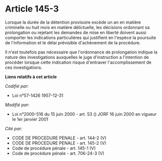 # Article 145-3

Lorsque la durée de la détention provisoire excède un an en matière criminelle ou huit mois en matière délictuelle, les
décisions ordonnant sa prolongation ou rejetant les demandes de mise en liberté doivent aussi comporter les indications
particulières qui justifient en l'espèce la poursuite de l'information et le délai prévisible d'achèvement de la procédure.

Il n'est toutefois pas nécessaire que l'ordonnance de prolongation indique la nature des investigations auxquelles le juge
d'instruction a l'intention de procéder lorsque cette indication risque d'entraver l'accomplissement de ces investigations.

**Liens relatifs à cet article**

_Codifié par_:

  - Loi n°57-1426 1957-12-31

_Modifié par_:

  - Loi n°2000-516 du 15 juin 2000 - art. 53 () JORF 16 juin 2000 en vigueur le 1er janvier 2001

_Cité par_:

  - CODE DE PROCEDURE PENALE - art. 144-2 (V)
  - CODE DE PROCEDURE PENALE - art. 145-2 (V)
  - Code de procédure pénale - art. 145-1 (V)
  - Code de procédure pénale - art. 706-24-3 (V)
